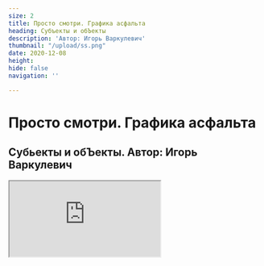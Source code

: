 ```yaml
---
size: 2
title: Просто смотри. Графика асфальта
heading: Субъекты и обЪекты
description: 'Автор: Игорь Варкулевич'
thumbnail: "/upload/ss.png"
date: 2020-12-08
height: 
hide: false
navigation: ''

---
```

Просто смотри. Графика асфальта
===========
Субьекты и обЪекты. Автор: Игорь Варкулевич
-------------------

<div>
<iframe class="youtube" src="https://www.youtube.com/embed/aAl8Cg34U0k">
</div>